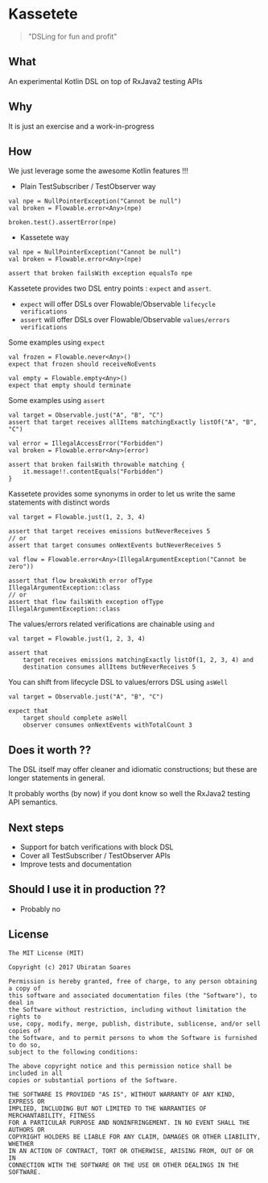 # Kassetete
> "DSLing for fun and profit"

## What
An experimental Kotlin DSL on top of RxJava2 testing APIs

## Why
It is just an exercise and a work-in-progress

## How

We just leverage some the awesome Kotlin features !!!

- Plain TestSubscriber / TestObserver way

```
val npe = NullPointerException("Cannot be null")
val broken = Flowable.error<Any>(npe)
    
broken.test().assertError(npe)
```

- Kassetete way

```
val npe = NullPointerException("Cannot be null")
val broken = Flowable.error<Any>(npe)
    
assert that broken failsWith exception equalsTo npe
```

Kassetete provides two DSL entry points : `expect` and `assert`.

- `expect` will offer DSLs over Flowable/Observable `lifecycle verifications`
- `assert` will offer DSLs over Flowable/Observable `values/errors verifications`

Some examples using `expect`

```
val frozen = Flowable.never<Any>()
expect that frozen should receiveNoEvents
```

```
val empty = Flowable.empty<Any>()
expect that empty should terminate
```

Some examples using `assert`

```
val target = Observable.just("A", "B", "C")
assert that target receives allItems matchingExactly listOf("A", "B", "C")
```

```
val error = IllegalAccessError("Forbidden")
val broken = Flowable.error<Any>(error)
        
assert that broken failsWith throwable matching {
    it.message!!.contentEquals("Forbidden")
}
```


Kassetete provides some synonyms in order to let us write the same statements with distinct words

```
val target = Flowable.just(1, 2, 3, 4)
	
assert that target receives emissions butNeverReceives 5
// or
assert that target consumes onNextEvents butNeverReceives 5
```

```
val flow = Flowable.error<Any>(IllegalArgumentException("Cannot be zero"))
	
assert that flow breaksWith error ofType IllegalArgumentException::class
// or
assert that flow failsWith exception ofType IllegalArgumentException::class
```

The values/errors related verifications are chainable using `and`

```
val target = Flowable.just(1, 2, 3, 4)

assert that
	target receives emissions matchingExactly listOf(1, 2, 3, 4) and
	destination consumes allItems butNeverReceives 5
```

You can shift from lifecycle DSL to values/errors DSL using `asWell`

```
val target = Observable.just("A", "B", "C")

expect that
	target should complete asWell
	observer consumes onNextEvents withTotalCount 3
```

## Does it worth ??

The DSL itself may offer cleaner and idiomatic constructions; but these are longer statements in general. 

It probably worths (by now) if you dont know so well the RxJava2 testing API semantics.


## Next steps
- Support for batch verifications with block DSL
- Cover all TestSubscriber / TestObserver APIs
- Improve tests and documentation

## Should I use it in production ??
- Probably no

## License

```
The MIT License (MIT)

Copyright (c) 2017 Ubiratan Soares

Permission is hereby granted, free of charge, to any person obtaining a copy of
this software and associated documentation files (the "Software"), to deal in
the Software without restriction, including without limitation the rights to
use, copy, modify, merge, publish, distribute, sublicense, and/or sell copies of
the Software, and to permit persons to whom the Software is furnished to do so,
subject to the following conditions:

The above copyright notice and this permission notice shall be included in all
copies or substantial portions of the Software.

THE SOFTWARE IS PROVIDED "AS IS", WITHOUT WARRANTY OF ANY KIND, EXPRESS OR
IMPLIED, INCLUDING BUT NOT LIMITED TO THE WARRANTIES OF MERCHANTABILITY, FITNESS
FOR A PARTICULAR PURPOSE AND NONINFRINGEMENT. IN NO EVENT SHALL THE AUTHORS OR
COPYRIGHT HOLDERS BE LIABLE FOR ANY CLAIM, DAMAGES OR OTHER LIABILITY, WHETHER
IN AN ACTION OF CONTRACT, TORT OR OTHERWISE, ARISING FROM, OUT OF OR IN
CONNECTION WITH THE SOFTWARE OR THE USE OR OTHER DEALINGS IN THE SOFTWARE.
```

